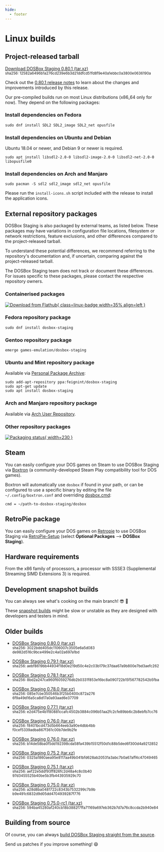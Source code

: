 ```yaml
---
hide:
  - footer
---
```


# Linux builds

## Project-released tarball

[Download DOSBox Staging 0.80.1 (tar.xz)][0_80_1]
<br>
<small>
sha256: 12582a6496b1a276cd239e6b3d21ddfc<wbr>d51fd8f9e40a1ebbc0a3800e0636190a
</small>

Check out the [0.80.1 release notes](release-notes/0.80.1.md) to learn
about the changes and improvements introduced by this release.

Our pre-compiled builds run on most Linux distributions (x86\_64 only
for now). They depend on the following packages:

### Install dependencies on Fedora

    sudo dnf install SDL2 SDL2_image SDL2_net opusfile

### Install dependencies on Ubuntu and Debian

Ubuntu 18.04 or newer, and Debian 9 or newer is required.

    sudo apt install libsdl2-2.0-0 libsdl2-image-2.0-0 libsdl2-net-2.0-0 libopusfile0

### Install dependencies on Arch and Manjaro

    sudo pacman -S sdl2 sdl2_image sdl2_net opusfile


Please run the `install-icons.sh` script included with the release to install
the application icons.


## External repository packages

DOSBox Staging is also packaged by external teams, as listed below.
These packages may have variations in configuration file locations,
filesystem or network restrictions, feature exclusions, and other
differences compared to the project-released tarball.

To understand these potential differences, we recommend referring to the
repository's documentation and, if uncertain, comparing against the
project-released tarball.

The DOSBox Staging team does not track or document these differences.
For issues specific to these packages, please contact the respective
repository owners.


### Containerised packages

[![Download from Flathub](https://flathub.org/assets/badges/flathub-badge-en.png){ class=linux-badge width=35% align=left }][flathub]

[flathub]:https://flathub.org/apps/details/io.github.dosbox-staging


### Fedora repository package

    sudo dnf install dosbox-staging

### Gentoo repository package

    emerge games-emulation/dosbox-staging

### Ubuntu and Mint repository package

Available via [Personal Package Archive](https://launchpad.net/~feignint/+archive/ubuntu/dosbox-staging):

    sudo add-apt-repository ppa:feignint/dosbox-staging
    sudo apt-get update
    sudo apt install dosbox-staging

### Arch and Manjaro repository package

Available via [Arch User Repository](https://aur.archlinux.org/packages/dosbox-staging).

### Other repository packages

[![Packaging status](https://repology.org/badge/vertical-allrepos/dosbox-staging.svg){ width=230 }][other-repos]

[other-repos]:https://repology.org/project/dosbox-staging/versions

## Steam

You can easily configure your DOS games on Steam to use DOSBox Staging via
[Boxtron](https://github.com/dreamer/boxtron) (a community-developed
Steam Play compatibility tool for DOS games).

Boxtron will automatically use `dosbox` if found in your path, or can be
configured to use a specific binary by editing the file
`~/.config/boxtron.conf` and overriding [dosbox.cmd][boxtron-conf]:

    cmd = ~/path-to-dosbox-staging/dosbox

[boxtron-conf]:https://github.com/dreamer/boxtron/wiki/Configuration#dosboxcmd

## RetroPie package

You can easily configure your DOS games on
[Retropie](https://retropie.org.uk/) to use DOSBox Staging via
[RetroPie-Setup](https://github.com/RetroPie/RetroPie-Setup) (select
**Optional Packages** --> **DOSBox Staging**).

## Hardware requirements

From the x86 family of processors, a processor with SSSE3 (Supplemental
Streaming SIMD Extensions 3) is required.

## Development snapshot builds

You can always see what's cooking on the main branch! :sunglasses: :beer:

These [snapshot builds](development-builds.md) might be slow or unstable as they
are designed with developers and testers in mind.


## Older builds

- [DOSBox Staging 0.80.0 (tar.xz)][0_80_0]
  <br>
  <small>
  sha256: 3022bdd405dc1106007c3505e6a5d083<wbr>de982d516c9bce499e2c4a02a697a1bd
  </small>

- [DOSBox Staging 0.79.1 (tar.xz)][0_79_1]
  <br>
  <small>
  sha256: aebf8619bb44934f18d0e219d50c4e2c<wbr>03b179c37daa67a9b800e7bd3aefc262
  </small>

- [DOSBox Staging 0.78.1 (tar.xz)][0_78_1]
  <br>
  <small>
  sha256: 8bd2a247ca960f6059276db2b0331f85<wbr>3e16bc8a090722b15f567782542b5fba
  </small>

- [DOSBox Staging 0.78.0 (tar.xz)][0_78_0]
  <br>
  <small>
  sha256: 085e7cbe350546b3f25b0400c872a276<wbr>6f9a49d16a5ca8d17a0a93aad6e37709
  </small>

- [DOSBox Staging 0.77.1 (tar.xz)][0_77_1]
  <br>
  <small>
  sha256: e2d475e4b1f80881ccafc4502b3884c0<wbr>96b51aa2fc2cfe89bb6c2b8ebfb7cc76
  </small>

- [DOSBox Staging 0.76.0 (tar.xz)][0_77_0]
  <br>
  <small>
  sha256: f8401bcd473d5b664eeb3a90e4dbb4bb<wbr>f0cef5339adba867f361c00b7de9b2fe
  </small>

- [DOSBox Staging 0.76.0 (tar.xz)][0_76_0]
  <br>
  <small>
  sha256: b14de58ba0f5dd192398cda58fa439b1<wbr>5512f50d1c88b5ded6f300d4a9212852
  </small>

- [DOSBox Staging 0.75.2 (tar.xz)][0_75_2]
  <br>
  <small>
  sha256: 0325a1860aea95e8117aa49b041bfd62<wbr>8ab20531a3abc7b0a67aff4c47049465
  </small>

- [DOSBox Staging 0.75.1 (tar.xz)][0_75_1]
  <br>
  <small>
  sha256: aef22e5ddf93ff826fc2d48a4c8c0b40<wbr>97d3455525b40be5b3fb443935929c70
  </small>

- [DOSBox Staging 0.75.0 (tar.xz)][0_75_0]
  <br>
  <small>
  sha256: a28d8ba0481722c8343b7532299c7b9b<wbr>b9e491c6832d9d05dd4704939287f776
  </small>

- [DOSBox Staging 0.75.0-rc1 (tar.xz)][0_75_0_rc1]
  <br>
  <small>
  sha256: 594ba45280af240cb18b3882f7ffa711<wbr>69a697eb362b7d7a76c8ccda2b940e84
  </small>

[0_80_1]: https://github.com/dosbox-staging/dosbox-staging/releases/download/v0.80.1/dosbox-staging-linux-v0.80.1.tar.xz
[0_80_0]: https://github.com/dosbox-staging/dosbox-staging/releases/download/v0.80.0/dosbox-staging-linux-v0.80.0.tar.xz
[0_79_1]: https://github.com/dosbox-staging/dosbox-staging/releases/download/v0.79.1/dosbox-staging-linux-v0.79.1.tar.xz
[0_78_1]: https://github.com/dosbox-staging/dosbox-staging/releases/download/v0.78.1/dosbox-staging-linux-v0.78.1.tar.xz
[0_78_0]: https://github.com/dosbox-staging/dosbox-staging/releases/download/v0.78.0/dosbox-staging-linux-v0.78.0.tar.xz
[0_77_1]: https://github.com/dosbox-staging/dosbox-staging/releases/download/v0.77.1/dosbox-staging-linux-v0.77.1.tar.xz
[0_77_0]: https://github.com/dosbox-staging/dosbox-staging/releases/download/v0.77.0/dosbox-staging-linux-v0.77.0.tar.xz
[0_76_0]: https://github.com/dosbox-staging/dosbox-staging/releases/download/v0.76.0/dosbox-staging-linux-v0.76.0.tar.xz
[0_75_2]: https://github.com/dosbox-staging/dosbox-staging/releases/download/v0.75.2/dosbox-staging-linux-v0.75.2.tar.xz
[0_75_1]: https://github.com/dosbox-staging/dosbox-staging/releases/download/v0.75.1/dosbox-staging-linux-v0.75.1.tar.xz
[0_75_0]: https://github.com/dosbox-staging/dosbox-staging/releases/download/v0.75.0/dosbox-staging-linux-v0.75.0.tar.xz
[0_75_0_rc1]: https://github.com/dosbox-staging/dosbox-staging/releases/download/v0.75.0-rc1/dosbox-staging-linux-v0.75.0-rc1.tar.xz

## Building from source

Of course, you can always [build DOSBox Staging straight from the source][1].

Send us patches if you improve something! :smile:

[1]:https://github.com/dosbox-staging/dosbox-staging

